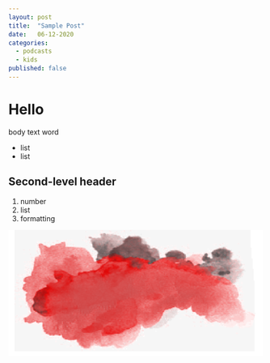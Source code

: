 ```yaml
---
layout: post
title:  "Sample Post"
date:   06-12-2020
categories:
  - podcasts
  - kids
published: false
---
```


# Hello
body text
word
* list
* list

## Second-level header
1. number
2. list
3. formatting

![Misty background](assets/images/misty-background.png)
